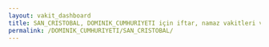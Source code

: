 ```yaml
---
layout: vakit_dashboard
title: SAN_CRISTOBAL, DOMINIK_CUMHURIYETI için iftar, namaz vakitleri ve hava durumu - ilçe/eyalet seç
permalink: /DOMINIK_CUMHURIYETI/SAN_CRISTOBAL/
---
```


<script type="text/javascript">
  var GLOBAL_COUNTRY = 'DOMINIK_CUMHURIYETI';
  var GLOBAL_CITY = 'SAN_CRISTOBAL';
  var GLOBAL_STATE = '';
  var lat = 72;
  var lon = 21;
</script>
